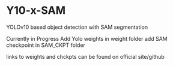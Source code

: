 # Y10-x-SAM
YOLOv10 based object detection with SAM segmentation


Currently in Progress
Add Yolo weights in weight folder
add SAM checkpoint in SAM_CKPT folder

links to weights and chckpts can be found on official site/github
